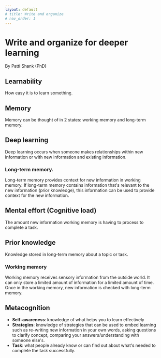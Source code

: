 ```yaml
---
layout: default
# title: Write and organize
# nav_order: 1
---
```




# Write and organize for deeper learning 
By Patti Shank (PhD)

## Learnability
How easy it is to learn something.

## Memory
Memory can be thought of in 2 states: working memory and long-term memory.

## Deep learning
Deep learning occurs when someone makes relationships within new information or with new information and existing information.

### Long-term memory.
Long-term memory provides context for new information in working memory. If long-term memory contains information that's relevant to the new information (prior knowledge), this information can be used to provide context for the new information. 

## Mental effort  (Cognitive load)
The amount new information working memory is having to process to complete a task.

## Prior knowledge
Knowledge stored in long-term memory about a topic or task.

### Working memory
Working memory receives sensory information from the outside world. It can only store a limited amount of information for a limited amount of time. Once in the working memory, new information is checked with long-term memory.

## Metacognition
- **Self-awareness**: knowledge of what helps you to learn effectively
- **Strategies**: knowledge of strategies that can be used to embed learning such as re-writing new information in your own words, asking questions to clarify concept, comparing your answers/understanding with someone else's.
- **Task**: what people already know or can find out about what's needed to complete the task successfully.
